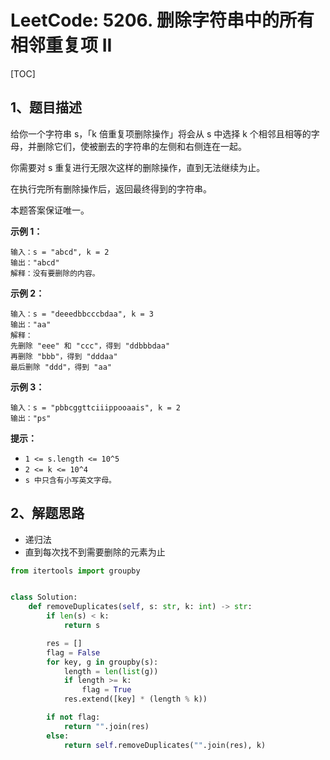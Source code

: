 # LeetCode: 5206. 删除字符串中的所有相邻重复项 II

[TOC]

## 1、题目描述

给你一个字符串 s，「k 倍重复项删除操作」将会从 s 中选择 k 个相邻且相等的字母，并删除它们，使被删去的字符串的左侧和右侧连在一起。

你需要对 s 重复进行无限次这样的删除操作，直到无法继续为止。

在执行完所有删除操作后，返回最终得到的字符串。

本题答案保证唯一。

 

**示例 1：**

```
输入：s = "abcd", k = 2
输出："abcd"
解释：没有要删除的内容。
```


**示例 2：**

```
输入：s = "deeedbbcccbdaa", k = 3
输出："aa"
解释： 
先删除 "eee" 和 "ccc"，得到 "ddbbbdaa"
再删除 "bbb"，得到 "dddaa"
最后删除 "ddd"，得到 "aa"
```

**示例 3：**

```
输入：s = "pbbcggttciiippooaais", k = 2
输出："ps"
```

**提示：**

-   `1 <= s.length <= 10^5`
-   `2 <= k <= 10^4`
-   `s 中只含有小写英文字母。`



## 2、解题思路

-   递归法
-   直到每次找不到需要删除的元素为止



```python
from itertools import groupby


class Solution:
    def removeDuplicates(self, s: str, k: int) -> str:
        if len(s) < k:
            return s

        res = []
        flag = False
        for key, g in groupby(s):
            length = len(list(g))
            if length >= k:
                flag = True
            res.extend([key] * (length % k))

        if not flag:
            return "".join(res)
        else:
            return self.removeDuplicates("".join(res), k)
```

